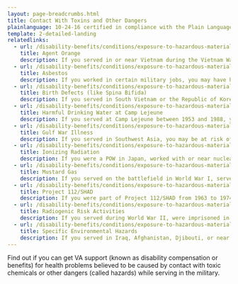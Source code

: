 ```yaml
---
layout: page-breadcrumbs.html
title: Contact With Toxins and Other Dangers
plainlanguage: 10-24-16 certified in compliance with the Plain Language Act
template: 2-detailed-landing
relatedlinks:
  - url: /disability-benefits/conditions/exposure-to-hazardous-materials/agent-orange/
    title: Agent Orange
    description: If you served in or near Vietnam during the Vietnam War Era—or in certain related jobs—you may have had contact with Agent Orange and other toxic chemicals used to clear plants and trees during the war.
  - url: /disability-benefits/conditions/exposure-to-hazardous-materials/asbestos/
    title: Asbestos
    description: If you worked in certain military jobs, you may have had contact with asbestos (fibers once used in many buildings and products that are now known to be toxic).
  - url: /disability-benefits/conditions/exposure-to-hazardous-materials/birth-defects/
    title: Birth Defects (like Spina Bifida)
    description: If you served in South Vietnam or the Republic of Korea during certain time periods, you may have had contact with chemicals (like Agent Orange) believed to cause birth defects in the children of Veterans.
  - url: /disability-benefits/conditions/exposure-to-hazardous-materials/contaminated-drinking-water-at-camp-lejeune/
    title: Harmful Drinking Water at Camp Lejeune
    description: If you served at Camp Lejeune between 1953 and 1988, you may be at risk of certain health problems believed to be caused by toxins found in the camp's water during that time.
  - url: /disability-benefits/conditions/exposure-to-hazardous-materials/gulf-war-illness/
    title: Gulf War Illness
    description: If you served in Southwest Asia, you may be at risk of certain health problems linked to that region.
  - url: /disability-benefits/conditions/exposure-to-hazardous-materials/ionizing-radiation/
    title: Ionizing Radiation
    description: If you were a POW in Japan, worked with or near nuclear testing, worked with X-rays or at a nuclear reactor, or worked in certain other jobs, you may have had contact with ionizing radiation.
  - url: /disability-benefits/conditions/exposure-to-hazardous-materials/mustard-gas/
    title: Mustard Gas
    description: If you served on the battlefield in World War I, served at the German bombing of Bari, Italy, in World War II or worked in certain other jobs, you may have had contact with mustard gas.
  - url: /disability-benefits/conditions/exposure-to-hazardous-materials/project112-SHAD/
    title: Project 112/SHAD
    description: If you were part of Project 112/SHAD from 1963 to 1974, you may be at risk of health problems believed to be caused by chemical testing.
  - url: /disability-benefits/conditions/exposure-to-hazardous-materials/radiogenic-risk-activities/
    title: Radiogenic Risk Activities
    description: If you served during World War II, were imprisoned in Japan, worked with or near nuclear testing, or served at a gaseous diffusion plant or in certain other jobs, you may be at risk of health problems believed to be caused by radiation.
  - url: /disability-benefits/conditions/exposure-to-hazardous-materials/specific-environmental-hazards/
    title: Specific Environmental Hazards
    description: If you served in Iraq, Afghanistan, Djibouti, or near Atsugi, Japan, you may have had contact with toxic particles or pollutants.
---
```


Find out if you can get VA support (known as disability compensation or benefits) for health problems believed to be caused by contact with toxic chemicals or other dangers (called hazards) while serving in the military.
